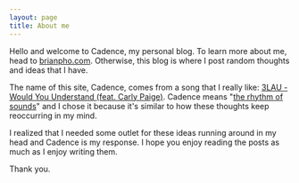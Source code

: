 ```yaml
---
layout: page
title: About me 
---
```


Hello and welcome to Cadence, my personal blog. To learn more about me, head to [brianpho.com](https://brianpho.com). Otherwise, this blog is where I post random thoughts and ideas that I have. 

The name of this site, Cadence, comes from a song that I really like: [3LAU - Would You Understand (feat. Carly Paige)](https://www.youtube.com/watch?v=7DzJDoVcCpU). Cadence means "[the rhythm of sounds](https://www.vocabulary.com/dictionary/cadence)" and I chose it because it's similar to how these thoughts keep reoccurring in my mind.

I realized that I needed some outlet for these ideas running around in my head and Cadence is my response. I hope you enjoy reading the posts as much as I enjoy writing them.

Thank you.
